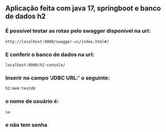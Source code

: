 ## Aplicação feita com java 17, springboot e banco de dados h2

### É possível testar as rotas pelo swagger disponível na url:

```
http://localhost:8080/swagger-ui/index.html#/
```

### E conferir o banco de dados na url:
```
localhost:8080/h2-console/
```

### Inserir no campo 'JDBC URL:' o seguinte:
```
h2:mem:testdb
```

### o nome de usuário é:
```
sa
```

### e não tem senha